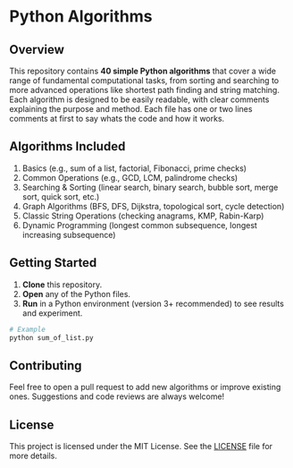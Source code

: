 # Python Algorithms

## Overview
This repository contains **40 simple Python algorithms** that cover a wide range of fundamental computational tasks, from sorting and searching to more advanced operations like shortest path finding and string matching. Each algorithm is designed to be easily readable, with clear comments explaining the purpose and method. Each file has one or two lines comments at first to say whats the code and how it works.

## Algorithms Included
1. Basics (e.g., sum of a list, factorial, Fibonacci, prime checks)
2. Common Operations (e.g., GCD, LCM, palindrome checks)
3. Searching & Sorting (linear search, binary search, bubble sort, merge sort, quick sort, etc.)
4. Graph Algorithms (BFS, DFS, Dijkstra, topological sort, cycle detection)
5. Classic String Operations (checking anagrams, KMP, Rabin-Karp)
6. Dynamic Programming (longest common subsequence, longest increasing subsequence)

## Getting Started
1. **Clone** this repository.
2. **Open** any of the Python files.
3. **Run** in a Python environment (version 3+ recommended) to see results and experiment.

```bash
# Example
python sum_of_list.py
```

## Contributing
Feel free to open a pull request to add new algorithms or improve existing ones. Suggestions and code reviews are always welcome!

## License
This project is licensed under the MIT License. See the [LICENSE](LICENSE) file for more details.

